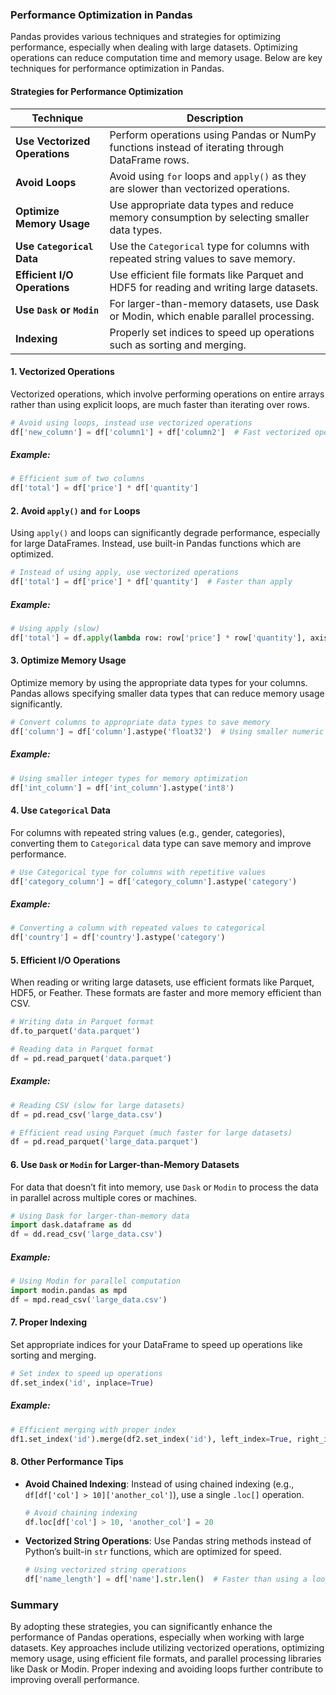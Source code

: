 ### Performance Optimization in Pandas

Pandas provides various techniques and strategies for optimizing performance, especially when dealing with large datasets. Optimizing operations can reduce computation time and memory usage. Below are key techniques for performance optimization in Pandas.

#### Strategies for Performance Optimization

| **Technique**                | **Description**                                                                 |
|------------------------------|---------------------------------------------------------------------------------|
| **Use Vectorized Operations** | Perform operations using Pandas or NumPy functions instead of iterating through DataFrame rows. |
| **Avoid Loops**               | Avoid using `for` loops and `apply()` as they are slower than vectorized operations. |
| **Optimize Memory Usage**    | Use appropriate data types and reduce memory consumption by selecting smaller data types. |
| **Use `Categorical` Data**   | Use the `Categorical` type for columns with repeated string values to save memory. |
| **Efficient I/O Operations** | Use efficient file formats like Parquet and HDF5 for reading and writing large datasets. |
| **Use `Dask` or `Modin`**     | For larger-than-memory datasets, use Dask or Modin, which enable parallel processing. |
| **Indexing**                 | Properly set indices to speed up operations such as sorting and merging. |

#### 1. **Vectorized Operations**

Vectorized operations, which involve performing operations on entire arrays rather than using explicit loops, are much faster than iterating over rows.

```python
# Avoid using loops, instead use vectorized operations
df['new_column'] = df['column1'] + df['column2']  # Fast vectorized operation
```

##### Example:

```python
# Efficient sum of two columns
df['total'] = df['price'] * df['quantity']
```

#### 2. **Avoid `apply()` and `for` Loops**

Using `apply()` and loops can significantly degrade performance, especially for large DataFrames. Instead, use built-in Pandas functions which are optimized.

```python
# Instead of using apply, use vectorized operations
df['total'] = df['price'] * df['quantity']  # Faster than apply
```

##### Example:

```python
# Using apply (slow)
df['total'] = df.apply(lambda row: row['price'] * row['quantity'], axis=1)
```

#### 3. **Optimize Memory Usage**

Optimize memory by using the appropriate data types for your columns. Pandas allows specifying smaller data types that can reduce memory usage significantly.

```python
# Convert columns to appropriate data types to save memory
df['column'] = df['column'].astype('float32')  # Using smaller numeric types
```

##### Example:

```python
# Using smaller integer types for memory optimization
df['int_column'] = df['int_column'].astype('int8')
```

#### 4. **Use `Categorical` Data**

For columns with repeated string values (e.g., gender, categories), converting them to `Categorical` data type can save memory and improve performance.

```python
# Use Categorical type for columns with repetitive values
df['category_column'] = df['category_column'].astype('category')
```

##### Example:

```python
# Converting a column with repeated values to categorical
df['country'] = df['country'].astype('category')
```

#### 5. **Efficient I/O Operations**

When reading or writing large datasets, use efficient formats like Parquet, HDF5, or Feather. These formats are faster and more memory efficient than CSV.

```python
# Writing data in Parquet format
df.to_parquet('data.parquet')

# Reading data in Parquet format
df = pd.read_parquet('data.parquet')
```

##### Example:

```python
# Reading CSV (slow for large datasets)
df = pd.read_csv('large_data.csv')

# Efficient read using Parquet (much faster for large datasets)
df = pd.read_parquet('large_data.parquet')
```

#### 6. **Use `Dask` or `Modin` for Larger-than-Memory Datasets**

For data that doesn’t fit into memory, use `Dask` or `Modin` to process the data in parallel across multiple cores or machines.

```python
# Using Dask for larger-than-memory data
import dask.dataframe as dd
df = dd.read_csv('large_data.csv')
```

##### Example:

```python
# Using Modin for parallel computation
import modin.pandas as mpd
df = mpd.read_csv('large_data.csv')
```

#### 7. **Proper Indexing**

Set appropriate indices for your DataFrame to speed up operations like sorting and merging.

```python
# Set index to speed up operations
df.set_index('id', inplace=True)
```

##### Example:

```python
# Efficient merging with proper index
df1.set_index('id').merge(df2.set_index('id'), left_index=True, right_index=True)
```

#### 8. **Other Performance Tips**

- **Avoid Chained Indexing**: Instead of using chained indexing (e.g., `df[df['col'] > 10]['another_col']`), use a single `.loc[]` operation.
  
  ```python
  # Avoid chaining indexing
  df.loc[df['col'] > 10, 'another_col'] = 20
  ```

- **Vectorized String Operations**: Use Pandas string methods instead of Python’s built-in `str` functions, which are optimized for speed.

  ```python
  # Using vectorized string operations
  df['name_length'] = df['name'].str.len()  # Faster than using a loop
  ```

### Summary

By adopting these strategies, you can significantly enhance the performance of Pandas operations, especially when working with large datasets. Key approaches include utilizing vectorized operations, optimizing memory usage, using efficient file formats, and parallel processing libraries like Dask or Modin. Proper indexing and avoiding loops further contribute to improving overall performance.